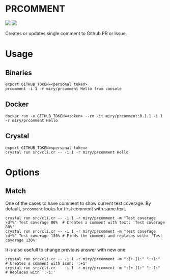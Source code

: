# PRCOMMENT

[![](https://img.shields.io/github/release/miry/prcomment.svg?style=flat)](https://github.com/miry/prcomment/releases)
[![](https://img.shields.io/github/license/miry/prcomment)](https://raw.githubusercontent.com/miry/prcomment/master/LICENSE)

Creates or updates single comment to Github PR or Issue.

# Usage

## Binaries

```shell
export GITHUB_TOKEN=<personal token>
prcomment -i 1 -r miry/prcomment Hello from console
```

## Docker

```shell
docker run -e GITHUB_TOKEN=<token> --rm -it miry/prcomment:0.1.1 -i 1 -r miry/prcomment Hello
```

## Crystal

```shell
export GITHUB_TOKEN=<personal token>
crystal run src/cli.cr -- -i 1 -r miry/prcomment Hello
```

# Options

## Match

One of the cases to have comment to show current test coverage.
By default, `prcomment` looks for first comment with same text.

```shell
crystal run src/cli.cr -- -i 1 -r miry/prcomment -m "Test coverage \d*%" Test coverage 80%  # Creates a comment with text: 'Test coverage 80%'
crystal run src/cli.cr -- -i 1 -r miry/prcomment -m "Test coverage \d*%" Test coverage 130% # Finds the comment and replaces with: 'Test coverage 130%'
```

It is also usefull to change previous answer with new one:

```shell
crystal run src/cli.cr -- -i 1 -r miry/prcomment -m ":[+-]1:" ":+1:"  # Creates a comment with icon: ':+1'
crystal run src/cli.cr -- -i 1 -r miry/prcomment -m ":[+-]1:" ":-1:"  # Replaces with ':-1:'
```

